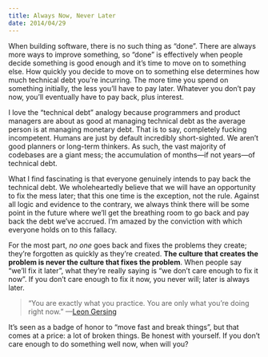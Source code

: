 ```yaml
---
title: Always Now, Never Later
date: 2014/04/29
---
```


When building software, there is no such thing as “done”. There are always more ways to improve something, so “done” is effectively when people decide something is good enough and it’s time to move on to something else. How quickly you decide to move on to something else determines how much technical debt you’re incurring. The more time you spend on something initially, the less you’ll have to pay later. Whatever you don’t pay now, you’ll eventually have to pay back, plus interest.

I love the “technical debt” analogy because programmers and product managers are about as good at managing technical debt as the average person is at managing monetary debt. That is to say, completely fucking incompetent. Humans are just by default incredibly short-sighted. We aren’t good planners or long-term thinkers. As such, the vast majority of codebases are a giant mess; the accumulation of months—if not years—of technical debt.

What I find fascinating is that everyone genuinely intends to pay back the technical debt. We wholeheartedly believe that we will have an opportunity to fix the mess later; that this one time is the exception, not the rule. Against all logic and evidence to the contrary, we always think there will be some point in the future where we’ll get the breathing room to go back and pay back the debt we’ve accrued. I’m amazed by the conviction with which everyone holds on to this fallacy.

For the most part, _no one_ goes back and fixes the problems they create; they’re forgotten as quickly as they’re created. **The culture that creates the problem is never the culture that fixes the problem**. When people say “we’ll fix it later”, what they’re really saying is “we don’t care enough to fix it now”. If you don’t care enough to fix it now, you never will; later is always later.

> “You are exactly what you practice. You are only what you’re doing right now.” —[Leon Gersing](http://leongersing.tumblr.com/post/23467076762/permission-granted)

It’s seen as a badge of honor to “move fast and break things”, but that comes at a price: a lot of broken things. Be honest with yourself. If you don’t care enough to do something well now, when will you?
